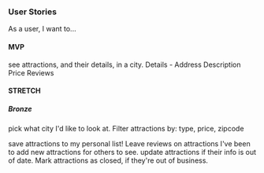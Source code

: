 ### User Stories
As a user, I want to...
#### MVP
see attractions, and their details, in a city.
    Details - 
            Address
            Description
            Price
            Reviews


#### STRETCH
##### Bronze
pick what city I'd like to look at.
Filter attractions by: type, price, zipcode

save attractions to my personal list!
Leave reviews on attractions I've been to
add new attractions for others to see.
update attractions if their info is out of date.
Mark attractions as closed, if they're out of business.